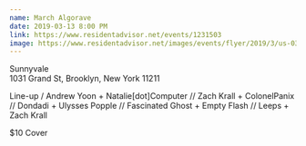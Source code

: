 ```yaml
---
name: March Algorave
date: 2019-03-13 8:00 PM
link: https://www.residentadvisor.net/events/1231503
image: https://www.residentadvisor.net/images/events/flyer/2019/3/us-0313-1231503-front.gif
---
```


Sunnyvale  
1031 Grand St, Brooklyn, New York 11211  

Line-up /
Andrew Yoon + Natalie[dot]Computer //
Zach Krall + ColonelPanix //
Dondadi + Ulysses Popple //
Fascinated Ghost + Empty Flash //
Leeps + Zach Krall

$10 Cover
